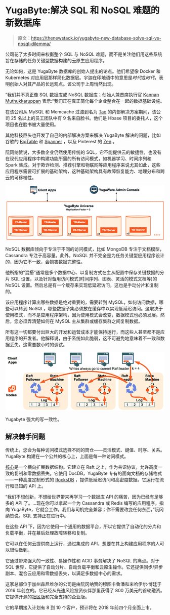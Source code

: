 # YugaByte:解决 SQL 和 NoSQL 难题的新数据库

> 原文：<https://thenewstack.io/yugabyte-new-database-solve-sql-vs-nosql-dilemma/>

公司花了太多时间来权衡整个 SQL 与 NoSQL 难题，而不是关注他们用这些系统旨在存储的任务关键型数据构建的云原生应用程序。

无论如何，这是 YugaByte 数据库的创始人提出的论点。他们希望像 Docker 和 Kubernetes 对应用层那样简化数据层。宇迦在印地语中的意思是*时代*或*时代*，表明创始人对其产品的长远观点。该公司于上周悄然出现。

“我们并不真正像 SQL 数据库或 NoSQL 数据库；创始人兼首席执行官 [Kannan Muthukkaruppan](https://www.linkedin.com/in/kannanmuthukkaruppan/) 表示:“我们正在真正简化每个企业整合在一起的数据基础设施。

在该公司从 MySQL 和 Memcache 过渡到名为 [Tao](https://www.usenix.org/conference/atc13/technical-sessions/presentation/bronson) 的内部解决方案期间，该公司 25 名以上的员工团队中有 9 名来自脸书。他们是 Hbase 项目的委托人，这个项目也在脸书被大量使用。

其他科技巨头也开发了自己的内部解决方案来解决 YugaByte 解决的问题，比如谷歌的 [BigTable](https://thenewstack.io/googles-cloud-bigtable-and-the-data-services-ecosystem/) 和 [Spanner](https://thenewstack.io/google-cloud-spanner-view-field/) ，以及 Pinterest 的 [Zen](https://www.infoq.com/presentations/zen-pinterest-graph-storage-service) 。

阮冈纳赞说，大多数企业仍然使用传统的 SQL，它不能提供云的敏捷性，也没有在现代应用程序中构建功能所需的所有访问模式，如机器学习、时间序列和 Spark 集成。对于欺诈检测、推荐引擎和物联网等应用程序来说尤其如此，这些应用程序需要可扩展的基础架构，这种基础架构具有故障恢复能力、地理分布和跨云的可移植性。

![](img/4af429edd4af69edbc0bf363773d73a8.png)

NoSQL 数据库倾向于专注于不同的访问模式，比如 MongoDB 专注于文档模型，Cassandra 专注于高容量。此外，NoSQL 并不完全是为任务关键型应用程序设计的，因为它不一致，会损害数据完整性。

他所指的“混搭”通常是多个数据中心、以复制方式在主从配置中保存关键数据的分片 SQL 设置，以及针对备用访问模式(时间序列、图表、灵活的模式文档等)的 NoSQL 设置。然后总是有一个缓存来实现低延迟访问，这也是手动分片和复制的。

该应用程序计算出哪些数据是绝对重要的，需要转到 MySQL，如何访问数据，哪些可以转到 NoSQL，哪些数据子集必须放在缓存中以实现低延迟访问。这取决于使用模式，而不是应用程序架构，因为使用模式会改变，数据模式也必须发展。然后，您必须弄清楚如何在 MySQL 主从集群或缓存集群之间复制数据。

所有这一切都要付出巨大的开发和运营成本才能保持运行，而这些人甚至都不是应用程序的开发者。他解释说，由于系统如此脆弱，这不可避免地意味着不一致和数据丢失，这需要数小时的调试。

![](img/63fea01a210111118d6dc87b373a5910.png)

Yugabyte 强大的写一致性。

## 解决棘手问题

传统上，您会为每种访问模式选择不同的筒仓——灵活模式、键值、时序、关系。YugaByte 构建在一个公共的核心上，上面是每一种访问模式。

[核心](https://docs.yugabyte.com/architecture/concepts/)是一个横向扩展数据结构。它建立在 Raft 之上，作为共识协议，允许高度一致的复制和零数据丢失。它使用 DocDB，YugaByte 专有的面向文档的存储格式——一种高度定制形式的 [RocksDB](http://rocksdb.org/) ，提供低延迟访问和高密度数据。它运行在流行和已知的 API 上。

“我们不想创新，不想给世界带来再学习一个数据库 API 的痛苦，因为已经有足够多的 API 了。…现在你可以拿起一个为 Cassandra 或 Redis 编写的应用程序，指向 YugaByte，它就会工作。我们与司机完全兼容；你不需要改变任何东西，”阮冈纳赞说。SQL 支持正在进行中。

在这些 API 下，因为它使用一个通用的数据平台，所以它提供了自动化的分片和负载平衡，并在幕后处理故障转移和复制。

它可以在任何云提供商上运行，通过集成的 API，想要在其上构建应用程序的人可以很快做到。

它通过带来强大的一致性、易操作性和 ACID 事务解决了 NoSQL 的痛点。对于 SQL 世界，它提供了自动分片、自动负载平衡和云原生操作。它还提供同步/异步副本、混合云应用和零数据丢失，以满足多数据中心的需求。

这家总部位于加州森尼维尔的公司是由阮冈纳赞的穆图卡鲁潘和米哈伊尔·博廷于 2016 年创立的。它已经从光速风险投资伙伴那里获得了 800 万美元的首轮融资。它提供开源的[社区版](https://github.com/YugaByte/yugabyte-db)和完全支持的企业版。

它的早期接入计划有 8 到 10 个客户，预计将在 2018 年前四个月全面上市。

<svg xmlns:xlink="http://www.w3.org/1999/xlink" viewBox="0 0 68 31" version="1.1"><title>Group</title> <desc>Created with Sketch.</desc></svg>